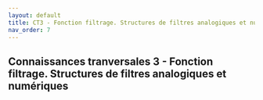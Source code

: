 ```yaml
---
layout: default
title: CT3 - Fonction filtrage. Structures de filtres analogiques et numériques
nav_order: 7
---
```


## Connaissances tranversales 3 - Fonction filtrage. Structures de filtres analogiques et numériques
